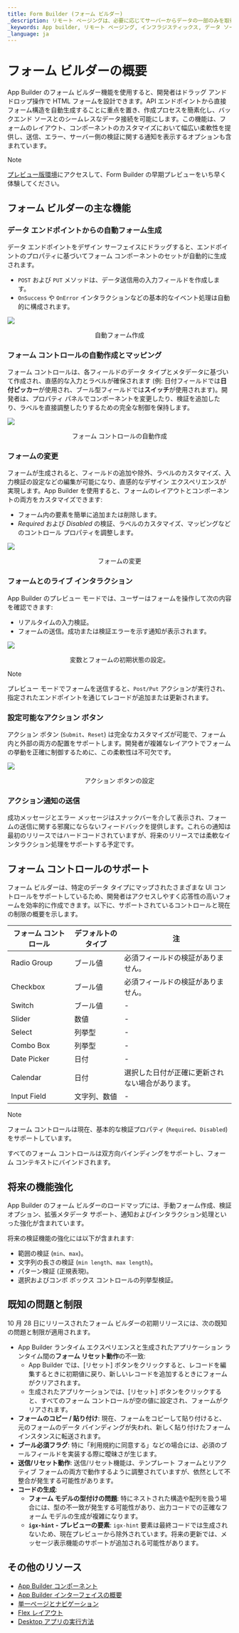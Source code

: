 ```yaml
---
title: Form Builder (フォーム ビルダー)
_description: リモート ページングは、必要に応じてサーバーからデータの一部のみを取得して、グリッドがデータを動的に読み込んで表示する機能です。
_keywords: App builder, リモート ページング, インフラジスティックス, データ ソース
_language: ja
---
```


# フォーム ビルダーの概要
App Builder のフォーム ビルダー機能を使用すると、開発者はドラッグ アンド ドロップ操作で HTML フォームを設計できます。API エンドポイントから直接フォーム構造を自動生成することに重点を置き、作成プロセスを簡素化し、バックエンド ソースとのシームレスなデータ接続を可能にします。この機能は、フォームのレイアウト、コンポーネントのカスタマイズにおいて幅広い柔軟性を提供し、送信、エラー、サーバー側の検証に関する通知を表示するオプションも含まれています。

> [!NOTE]
> [プレビュー版環境](https://preview.appbuilder.dev/)にアクセスして、Form Builder の早期プレビューをいち早く体験してください。

## フォーム ビルダーの主な機能
### データ エンドポイントからの自動フォーム生成
データ エンドポイントをデザイン サーフェイスにドラッグすると、エンドポイントのプロパティに基づいてフォーム コンポーネントのセットが自動的に生成されます。
- `POST` および `PUT` メソッドは、データ送信用の入力フィールドを作成します。
- `OnSuccess` や `OnError` インタラクションなどの基本的なイベント処理は自動的に構成されます。

<img class="box-shadow" src="../images/using-data-in-your-app/automatinc-form-creation.gif" />
<p style="text-align:center;">自動フォーム作成</p>

### フォーム コントロールの自動作成とマッピング
フォーム コントロールは、各フィールドのデータ タイプとメタデータに基づいて作成され、直感的な入力とラベルが確保されます (例: 日付フィールドでは**日付ピッカー**が使用され、ブール型フィールドでは**スイッチ**が使用されます)。開発者は、プロパティ パネルでコンポーネントを変更したり、検証を追加したり、ラベルを直接調整したりするための完全な制御を保持します。

<img class="box-shadow" src="../images/using-data-in-your-app/automatinc-form-controls.png" />
<p style="text-align:center;">フォーム コントロールの自動作成</p>

### フォームの変更
フォームが生成されると、フィールドの追加や除外、ラベルのカスタマイズ、入力検証の設定などの編集が可能になり、直感的なデザイン エクスペリエンスが実現します。App Builder を使用すると、フォームのレイアウトとコンポーネントの両方をカスタマイズできます:
- フォーム内の要素を簡単に追加または削除します。
- *Required* および *Disabled* の検証、ラベルのカスタマイズ、マッピングなどのコントロール プロパティを調整します。

<img class="box-shadow" src="../images/using-data-in-your-app/form-modifications.gif" />
<p style="text-align:center;">フォームの変更</p>

### フォームとのライブ インタラクション
App Builder のプレビュー モードでは、ユーザーはフォームを操作して次の内容を確認できます:
- リアルタイムの入力検証。
- フォームの送信。成功または検証エラーを示す通知が表示されます。

<img class="box-shadow" src="../images/using-data-in-your-app/setting-up-variables-and-form-initial-state.gif" />
<p style="text-align:center;">変数とフォームの初期状態の設定。</p>


> [!NOTE]
> プレビュー モードでフォームを送信すると、`Post/Put` アクションが実行され、指定されたエンドポイントを通じてレコードが追加または更新されます。

### 設定可能なアクション ボタン
アクション ボタン (`Submit`、`Reset`) は完全なカスタマイズが可能で、フォーム内と外部の両方の配置をサポートします。開発者が複雑なレイアウトでフォームの挙動を正確に制御するために、この柔軟性は不可欠です。


<img class="box-shadow" src="../images/using-data-in-your-app/configuring-action-buttons.png" />
<p style="text-align:center;">アクション ボタンの設定</p>


### アクション通知の送信
成功メッセージとエラー メッセージはスナックバーを介して表示され、フォームの送信に関する邪魔にならないフィードバックを提供します。これらの通知は最初のリリースではハードコードされていますが、将来のリリースでは柔軟なインタラクション処理をサポートする予定です。

## フォーム コントロールのサポート
フォーム ビルダーは、特定のデータ タイプにマップされたさまざまな UI コントロールをサポートしているため、開発者はアクセスしやすく応答性の高いフォームを効率的に作成できます。以下に、サポートされているコントロールと現在の制限の概要を示します。

| フォーム コントロール  | デフォルトのタイプ  | 注                                    |
|---------------|---------------|------------------------------------------|
| Radio Group   | ブール値       | 必須フィールドの検証がありません。          |
| Checkbox      | ブール値       | 必須フィールドの検証がありません。          |
| Switch        | ブール値       | -                                        |
| Slider        | 数値        | -                                        |
| Select        | 列挙型          | -                                        |
| Combo Box     | 列挙型          | -                                        |
| Date Picker   | 日付          | -                                        |
| Calendar      | 日付          | 選択した日付が正確に更新されない場合があります。 |
| Input Field   | 文字列、数値| -                                        |

> [!NOTE]
> フォーム コントロールは現在、基本的な検証プロパティ (`Required`、`Disabled`) をサポートしています。

すべてのフォーム コントロールは双方向バインディングをサポートし、フォーム コンテキストにバインドされます。

## 将来の機能強化
App Builder のフォーム ビルダーのロードマップには、手動フォーム作成、検証オプション、拡張メタデータ サポート、通知およびインタラクション処理といった強化が含まれています。

将来の検証機能の強化には以下が含まれます:
- 範囲の検証 (`min`、`max`)。
- 文字列の長さの検証 (`min length`、`max length`)。
- パターン検証 (正規表現)。
- 選択およびコンボ ボックス コントロールの列挙型検証。

## 既知の問題と制限
10 月 28 日にリリースされたフォーム ビルダーの初期リリースには、次の既知の問題と制限が適用されます。

- App Builder ランタイム エクスペリエンスと生成されたアプリケーション ランタイム間の**フォーム リセット動作**の不一致:
    - App Builder では、[リセット] ボタンをクリックすると、レコードを編集するときに初期値に戻り、新しいレコードを追加するときにフォームがクリアされます。
    - 生成されたアプリケーションでは、[リセット] ボタンをクリックすると、すべてのフォーム コントロールが空の値に設定され、フォームがクリアされます。
- **フォームのコピー / 貼り付け**: 現在、フォームをコピーして貼り付けると、元のフォームのデータ バインディングが失われ、新しく貼り付けたフォーム インスタンスに転送されます。
- **ブール必須フラグ**: 特に「利用規約に同意する」などの場合には、必須のブールフィールドを実装する際に曖昧さが生じます。
- **送信/リセット動作**: 送信/リセット機能は、テンプレート フォームとリアクティブ フォームの両方で動作するように調整されていますが、依然として不整合が発生する可能性があります。
- **コードの生成**:
    - **フォーム モデルの型付けの問題**: 特にネストされた構造や配列を扱う場合には、型の不一致が発生する可能性があり、出力コードでの正確なフォーム モデルの生成が複雑になります。
    - **`igx-hint` - プレビューの要素**: `igx-hint` 要素は最終コードでは生成されないため、現在プレビューから除外されています。将来の更新では、メッセージ表示機能のサポートが追加される可能性があります。

## その他のリソース

<div class="divider--half"></div>

* [App Builder コンポーネント](../indigo-design-app-builder-components.md)
* [App Builder インターフェイスの概要](../interface-overview.md)
* [単一ページとナビゲーション](../single-page-apps-and-navigation.md)
* [Flex レイアウト](../flex-layouts/flex-layouts.md)
* [Desktop アプリの実行方法](../running-desktop-app.md)
